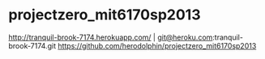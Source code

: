 projectzero_mit6170sp2013
=========================
http://tranquil-brook-7174.herokuapp.com/ | git@heroku.com:tranquil-brook-7174.git
https://github.com/herodolphin/projectzero_mit6170sp2013

